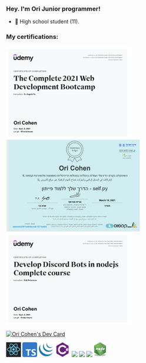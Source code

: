 ### Hey. I'm Ori Junior programmer!

- 🌱 High school student (11).

<h3> My certifications: </h3>
<code><img height="250" src="https://github.com/OriCohen05/Images/blob/main/Certification-Img.jpg"></code> <code> <img height="250" src="https://github.com/OriCohen05/Images/blob/main/unknown.png"> </code> <code> <img height="250" src="https://github.com/OriCohen05/Images/blob/main/Discord-Course-JPG.jpg"></code>

<a href="https://app.daily.dev/OriCohen"><img src="https://api.daily.dev/devcards/7466ff0a031e47bb8c0e050ab2334cf5.png?r=tv6" width="200" height="200" alt="Ori Cohen's Dev Card"/></a>

<code><img height="40" src="https://github.com/OriCohen05/Images/blob/main/OYIaJ1KK.png"></code>
<code><img height="40" src="https://github.com/OriCohen05/Images/blob/main/Typescript_logo_2020.svg.png"></code>
<code><img height="40" src="https://github.com/OriCohen05/Images/blob/main/lxEKmMnB_400x400.jpg"></code>
<code><img height="40" src="https://github.com/OriCohen05/Images/blob/main/csharp.png"></code>
<code><img height="40" src="https://raw.githubusercontent.com/shinokada/shinokada/master/assets/python.png"></code>
<code><img height="40" src="https://raw.githubusercontent.com/shinokada/shinokada/master/assets/javascript.png"></code>
<code><img height="40" src="https://raw.githubusercontent.com/shinokada/shinokada/master/assets/visual-studio-code.png"></code>
<code><img height="40" src="https://github.com/OriCohen05/Images/blob/main/node.png"></code>
